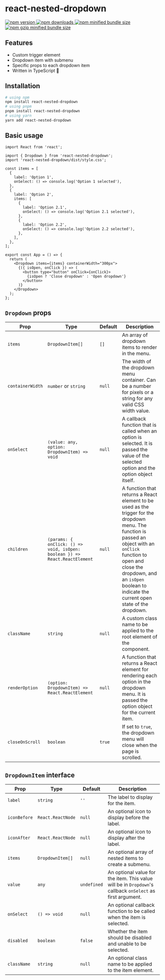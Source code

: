 # react-nested-dropdown

<a href="https://www.npmjs.com/package/react-nested-dropdown">
  <img alt="npm version" src="https://img.shields.io/npm/v/react-nested-dropdown.svg?style=flat-square" />
</a>
<a href="https://www.npmjs.com/package/react-nested-dropdown">
  <img alt="npm downloads" src="https://img.shields.io/npm/dm/react-nested-dropdown.svg?style=flat-square" />
</a>
<a href="https://bundlephobia.com/package/react-nested-dropdown">
  <img alt="npm minified bundle size" src="https://img.shields.io/bundlephobia/min/react-nested-dropdown?style=flat-square">
</a>
<a href="https://bundlephobia.com/package/react-nested-dropdown">
  <img alt="npm gzip minified bundle size" src="https://img.shields.io/bundlephobia/minzip/react-nested-dropdown?style=flat-square">
</a>

## Features

- Custom trigger element
- Dropdown item with submenu
- Specific props to each dropdown item
- Written in TypeScript 🤙

## Installation

```bash
# using npm
npm install react-nested-dropdown
# using pnpm
pnpm install react-nested-dropdown
# using yarn
yarn add react-nested-dropdown
```

## Basic usage

```tsx
import React from 'react';

import { Dropdown } from 'react-nested-dropdown';
import 'react-nested-dropdown/dist/style.css';

const items = [
  {
    label: 'Option 1',
    onSelect: () => console.log('Option 1 selected'),
  },
  {
    label: 'Option 2',
    items: [
      {
        label: 'Option 2.1',
        onSelect: () => console.log('Option 2.1 selected'),
      },
      {
        label: 'Option 2.2',
        onSelect: () => console.log('Option 2.2 selected'),
      },
    ],
  },
];

export const App = () => {
  return (
    <Dropdown items={items} containerWidth="300px">
      {({ isOpen, onClick }) => (
        <button type="button" onClick={onClick}>
          {isOpen ? 'Close dropdown' : 'Open dropdown'}
        </button>
      )}
    </Dropdown>
  );
};
```

## `Dropdown` props

| Prop             | Type                                                                       | Default | Description                                                                                                                                                                                                                                                      |
| ---------------- | -------------------------------------------------------------------------- | ------- | ---------------------------------------------------------------------------------------------------------------------------------------------------------------------------------------------------------------------------------------------------------------- |
| `items`          | `DropdownItem[]`                                                           | `[]`    | An array of dropdown items to render in the menu.                                                                                                                                                                                                                |
| `containerWidth` | `number` or `string`                                                       | `null`  | The width of the dropdown menu container. Can be a number for pixels or a string for any valid CSS width value.                                                                                                                                                  |
| `onSelect`       | `(value: any, option: DropdownItem) => void`                               | `null`  | A callback function that is called when an option is selected. It is passed the value of the selected option and the option object itself.                                                                                                                       |
| `children`       | `(params: { onClick: () => void, isOpen: boolean }) => React.ReactElement` | `null`  | A function that returns a React element to be used as the trigger for the dropdown menu. The function is passed an object with an `onClick` function to open and close the dropdown, and an `isOpen` boolean to indicate the current open state of the dropdown. |
| `className`      | `string`                                                                   | `null`  | A custom class name to be applied to the root element of the component.                                                                                                                                                                                          |
| `renderOption`   | `(option: DropdownItem) => React.ReactElement`                             | `null`  | A function that returns a React element for rendering each option in the dropdown menu. It is passed the option object for the current item.                                                                                                                     |
| `closeOnScroll`  | `boolean`                                                                  | `true`  | If set to `true`, the dropdown menu will close when the page is scrolled.                                                                                                                                                                                        |

## `DropdownItem` interface

| Prop         | Type              | Default     | Description                                                                                               |
| ------------ | ----------------- | ----------- | --------------------------------------------------------------------------------------------------------- |
| `label`      | `string`          | `''`        | The label to display for the item.                                                                        |
| `iconBefore` | `React.ReactNode` | `null`      | An optional icon to display before the label.                                                             |
| `iconAfter`  | `React.ReactNode` | `null`      | An optional icon to display after the label.                                                              |
| `items`      | `DropdownItem[]`  | `null`      | An optional array of nested items to create a submenu.                                                    |
| `value`      | `any`             | `undefined` | An optional value for the item. This value will be in `Dropdown`'s callback `onSelect` as first argument. |
| `onSelect`   | `() => void`      | `null`      | An optional callback function to be called when the item is selected.                                     |
| `disabled`   | `boolean`         | `false`     | Whether the item should be disabled and unable to be selected.                                            |
| `className`  | `string`          | `null`      | An optional class name to be applied to the item element.                                                 |
